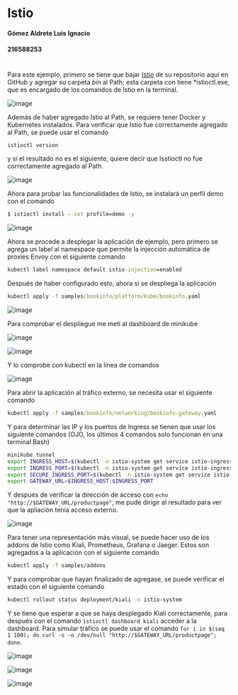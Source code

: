 # Istio
#### Gómez Aldrete Luis Ignacio
#### 216588253
#
Para este ejemplo, primero se tiene que bajar [Istio](https://github.com/istio/istio/releases) de su repositorio aquí en GitHub y agregar su carpeta *bin* al Path; esta carpeta con tiene *istioctl.exe, que es encargado de los comandos de Istio en la terminal. 

![image](https://user-images.githubusercontent.com/80866790/236693653-9d9ace01-2e3f-481f-958a-e659ee815adb.png)

Además de haber agregado Istio al Path, se requiere tener Docker y Kubernetes instalados. Para verificar que Istio fue correctamente agregado al Path, se puede usar el comando 

```cmd
istioctl version
```

y si el resultado no es el siguiente, quiere decir que Isstioctl no fue correctamente agregado al Path.

![image](https://user-images.githubusercontent.com/80866790/236694049-56259dc6-2187-4b80-8a82-d503a5cdcf6d.png)

Ahora para probar las funcionalidades de Istio, se instalará un perfil demo con el comando 

```cmd
$ istioctl install --set profile=demo -y
```

![image](https://user-images.githubusercontent.com/80866790/236694525-d6c6f230-e3d0-4ecd-b7b7-e735c841b2d8.png)

Ahora se procede a desplegar la aplicación de ejemplo, pero primero se agrega un label al namespace que permite la injección automática de proxies Envoy con el siguiente comando

```cmd
kubectl label namespace default istio-injection=enabled
```

Después de haber configurado esto, ahora si se despliega la aplicación

```cmd
kubectl apply -f samples/bookinfo/platform/kube/bookinfo.yaml
```

![image](https://user-images.githubusercontent.com/80866790/236694804-a725e335-70e7-4c08-a50b-eb4c7dbf522b.png)

Para comprobar el despliegue me metí al dashboard de minikube

![image](https://user-images.githubusercontent.com/80866790/236694842-0e0ade80-ab69-403f-8b4d-2ba272ff5ec0.png)

![image](https://user-images.githubusercontent.com/80866790/236694898-e4caee5f-2060-4c1b-8da3-9b569a9a3720.png)

Y lo comprobe con kubectl en la línea de comandos

![image](https://user-images.githubusercontent.com/80866790/236695147-f4bd59f7-6ff2-426a-8d61-c4025b22bce0.png)

Para abrir la aplicación al tráfico externo, se necesita usar el siguiente comando 

```cmd 
kubectl apply -f samples/bookinfo/networking/bookinfo-gateway.yaml
```

Y para determinar las IP y los puertos de Ingress se tienen que usar los siguiente comandos (OJO, los últimos 4 comandos solo funcionan en una terminal Bash)

```bash
minikube tunnel
export INGRESS_HOST=$(kubectl -n istio-system get service istio-ingressgateway -o jsonpath='{.status.loadBalancer.ingress[0].ip}')
export INGRESS_PORT=$(kubectl -n istio-system get service istio-ingressgateway -o jsonpath='{.spec.ports[?(@.name=="http2")].port}')
export SECURE_INGRESS_PORT=$(kubectl -n istio-system get service istio-ingressgateway -o jsonpath='{.spec.ports[?(@.name=="https")].port}')
export GATEWAY_URL=$INGRESS_HOST:$INGRESS_PORT
```

Y después de verificar la dirección de acceso con ```echo "http://$GATEWAY_URL/productpage"```, me pude dirigir al resultado para ver que la apliación tenía acceso externo. 

![image](https://user-images.githubusercontent.com/80866790/236695629-c4502bcd-59c8-4d86-8032-f65594028903.png)

Para tener una representación más visual, se puede hacer uso de los addons de Istio como Kiali, Prometheus, Grafana o Jaeger. Estos son agregados a la aplicación con el siguiente comando

```bash
kubectl apply -f samples/addons
```

Y para comprobar que hayan finalizado de agregase, se puede verificar el estado con el siguiente comando 

```bash
kubectl rollout status deployment/kiali -n istio-system
```

Y se tiene que esperar a que se haya desplegado Kiali correctamente, para después con el comando ```istioctl dashboard kiali``` acceder a la dashboard. Para simular tráfico se puede usar el comando ```for i in $(seq 1 100); do curl -s -o /dev/null "http://$GATEWAY_URL/productpage"; done```.

![image](https://user-images.githubusercontent.com/80866790/236696375-889d4e03-80eb-4b52-91c8-420815caefa1.png)

![image](https://user-images.githubusercontent.com/80866790/236696284-c15ba469-e6dc-4445-94cd-74a91a3fac41.png)

![image](https://user-images.githubusercontent.com/80866790/236696480-7ce9e25a-5274-46e6-8366-bd124aba72ae.png)
